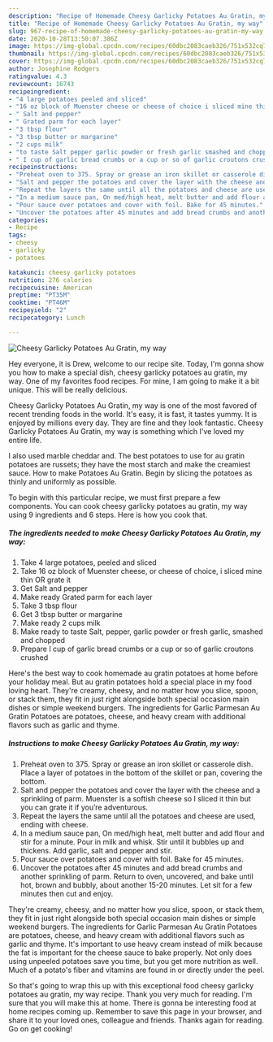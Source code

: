 ```yaml
---
description: "Recipe of Homemade Cheesy Garlicky Potatoes Au Gratin, my way"
title: "Recipe of Homemade Cheesy Garlicky Potatoes Au Gratin, my way"
slug: 967-recipe-of-homemade-cheesy-garlicky-potatoes-au-gratin-my-way
date: 2020-10-28T13:50:07.386Z
image: https://img-global.cpcdn.com/recipes/60dbc2083caeb326/751x532cq70/cheesy-garlicky-potatoes-au-gratin-my-way-recipe-main-photo.jpg
thumbnail: https://img-global.cpcdn.com/recipes/60dbc2083caeb326/751x532cq70/cheesy-garlicky-potatoes-au-gratin-my-way-recipe-main-photo.jpg
cover: https://img-global.cpcdn.com/recipes/60dbc2083caeb326/751x532cq70/cheesy-garlicky-potatoes-au-gratin-my-way-recipe-main-photo.jpg
author: Josephine Rodgers
ratingvalue: 4.3
reviewcount: 16743
recipeingredient:
- "4 large potatoes peeled and sliced"
- "16 oz block of Muenster cheese or cheese of choice i sliced mine thin OR grate it"
- " Salt and pepper"
- " Grated parm for each layer"
- "3 tbsp flour"
- "3 tbsp butter or margarine"
- "2 cups milk"
- "to taste Salt pepper garlic powder or fresh garlic smashed and chopped"
- " I cup of garlic bread crumbs or a cup or so of garlic croutons crushed"
recipeinstructions:
- "Preheat oven to 375. Spray or grease an iron skillet or casserole dish. Place a layer of potatoes in the bottom of the skillet or pan, covering the bottom."
- "Salt and pepper the potatoes and cover the layer with the cheese and a sprinkling of parm. Muenster is a softish cheese so I sliced it thin but you can grate it if you’re adventurous."
- "Repeat the layers the same until all the potatoes and cheese are used, ending with cheese."
- "In a medium sauce pan, On med/high heat, melt butter and add flour and stir for a minute. Pour in milk and whisk. Stir until it bubbles up and thickens. Add garlic, salt and pepper and stir."
- "Pour sauce over potatoes and cover with foil. Bake for 45 minutes."
- "Uncover the potatoes after 45 minutes and add bread crumbs and another sprinkling of parm. Return to oven, uncovered, and bake until hot, brown and bubbly, about another 15-20 minutes. Let sit for a few minutes then cut and enjoy."
categories:
- Recipe
tags:
- cheesy
- garlicky
- potatoes

katakunci: cheesy garlicky potatoes 
nutrition: 276 calories
recipecuisine: American
preptime: "PT35M"
cooktime: "PT46M"
recipeyield: "2"
recipecategory: Lunch

---
```



![Cheesy Garlicky Potatoes Au Gratin, my way](https://img-global.cpcdn.com/recipes/60dbc2083caeb326/751x532cq70/cheesy-garlicky-potatoes-au-gratin-my-way-recipe-main-photo.jpg)

Hey everyone, it is Drew, welcome to our recipe site. Today, I'm gonna show you how to make a special dish, cheesy garlicky potatoes au gratin, my way. One of my favorites food recipes. For mine, I am going to make it a bit unique. This will be really delicious.

Cheesy Garlicky Potatoes Au Gratin, my way is one of the most favored of recent trending foods in the world. It's easy, it is fast, it tastes yummy. It is enjoyed by millions every day. They are fine and they look fantastic. Cheesy Garlicky Potatoes Au Gratin, my way is something which I've loved my entire life.

I also used marble cheddar and. The best potatoes to use for au gratin potatoes are russets; they have the most starch and make the creamiest sauce. How to make Potatoes Au Gratin. Begin by slicing the potatoes as thinly and uniformly as possible.


To begin with this particular recipe, we must first prepare a few components. You can cook cheesy garlicky potatoes au gratin, my way using 9 ingredients and 6 steps. Here is how you cook that.

<!--inarticleads1-->

##### The ingredients needed to make Cheesy Garlicky Potatoes Au Gratin, my way:

1. Take 4 large potatoes, peeled and sliced
1. Take 16 oz block of Muenster cheese, or cheese of choice, i sliced mine thin OR grate it
1. Get  Salt and pepper
1. Make ready  Grated parm for each layer
1. Take 3 tbsp flour
1. Get 3 tbsp butter or margarine
1. Make ready 2 cups milk
1. Make ready to taste Salt, pepper, garlic powder or fresh garlic, smashed and chopped
1. Prepare  I cup of garlic bread crumbs or a cup or so of garlic croutons crushed


Here&#39;s the best way to cook homemade au gratin potatoes at home before your holiday meal. But au gratin potatoes hold a special place in my food loving heart. They&#39;re creamy, cheesy, and no matter how you slice, spoon, or stack them, they fit in just right alongside both special occasion main dishes or simple weekend burgers. The ingredients for Garlic Parmesan Au Gratin Potatoes are potatoes, cheese, and heavy cream with additional flavors such as garlic and thyme. 

<!--inarticleads2-->

##### Instructions to make Cheesy Garlicky Potatoes Au Gratin, my way:

1. Preheat oven to 375. Spray or grease an iron skillet or casserole dish. Place a layer of potatoes in the bottom of the skillet or pan, covering the bottom.
1. Salt and pepper the potatoes and cover the layer with the cheese and a sprinkling of parm. Muenster is a softish cheese so I sliced it thin but you can grate it if you’re adventurous.
1. Repeat the layers the same until all the potatoes and cheese are used, ending with cheese.
1. In a medium sauce pan, On med/high heat, melt butter and add flour and stir for a minute. Pour in milk and whisk. Stir until it bubbles up and thickens. Add garlic, salt and pepper and stir.
1. Pour sauce over potatoes and cover with foil. Bake for 45 minutes.
1. Uncover the potatoes after 45 minutes and add bread crumbs and another sprinkling of parm. Return to oven, uncovered, and bake until hot, brown and bubbly, about another 15-20 minutes. Let sit for a few minutes then cut and enjoy.


They&#39;re creamy, cheesy, and no matter how you slice, spoon, or stack them, they fit in just right alongside both special occasion main dishes or simple weekend burgers. The ingredients for Garlic Parmesan Au Gratin Potatoes are potatoes, cheese, and heavy cream with additional flavors such as garlic and thyme. It&#39;s important to use heavy cream instead of milk because the fat is important for the cheese sauce to bake properly. Not only does using unpeeled potatoes save you time, but you get more nutrition as well. Much of a potato&#39;s fiber and vitamins are found in or directly under the peel. 

So that's going to wrap this up with this exceptional food cheesy garlicky potatoes au gratin, my way recipe. Thank you very much for reading. I'm sure that you will make this at home. There is gonna be interesting food at home recipes coming up. Remember to save this page in your browser, and share it to your loved ones, colleague and friends. Thanks again for reading. Go on get cooking!
